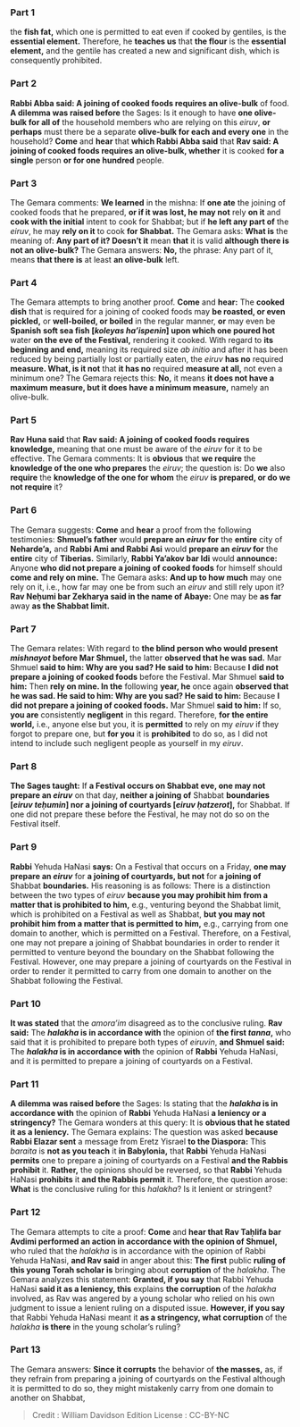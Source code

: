
### Part 1
the <b>fish fat,</b> which one is permitted to eat even if cooked by gentiles, is the <b>essential element.</b> Therefore, he <b>teaches us</b> that <b>the flour</b> is the <b>essential element,</b> and the gentile has created a new and significant dish, which is consequently prohibited.

### Part 2
<b>Rabbi Abba said: A joining of cooked foods requires an olive-bulk</b> of food. <b>A dilemma was raised before</b> the Sages: Is it enough to have <b>one olive-bulk for all of</b> the household members who are relying on this <i>eiruv</i>, <b>or perhaps</b> must there be a separate <b>olive-bulk for each and every one</b> in the household? <b>Come</b> and <b>hear</b> that <b>which Rabbi Abba said</b> that <b>Rav said: A joining of cooked foods requires an olive-bulk, whether</b> it is cooked <b>for a single</b> person <b>or for one hundred</b> people.

### Part 3
The Gemara comments: <b>We learned</b> in the mishna: If <b>one ate</b> the joining of cooked foods that he prepared, <b>or if it was lost, he may not</b> rely <b>on it</b> and <b>cook with the initial</b> intent to cook for Shabbat; but if <b>he left any part of</b> the <i>eiruv</i>, he may <b>rely on it</b> to cook <b>for Shabbat.</b> The Gemara asks: <b>What is</b> the meaning of: <b>Any part of it? Doesn’t it</b> mean <b>that</b> it is valid <b>although there is not an olive-bulk?</b> The Gemara answers: <b>No,</b> the phrase: Any part of it, means <b>that there is</b> at least <b>an olive-bulk</b> left.

### Part 4
The Gemara attempts to bring another proof. <b>Come</b> and <b>hear:</b> The <b>cooked dish</b> that is required for a joining of cooked foods may <b>be roasted, or even pickled,</b> or <b>well-boiled, or boiled</b> in the regular manner, <b>or</b> may even be <b>Spanish soft sea fish [<i>koleyas ha’ispenin</i>] upon which one poured hot</b> water <b>on the eve of the Festival,</b> rendering it cooked. With regard to <b>its beginning and end,</b> meaning its required size <i>ab initio</i> and after it has been reduced by being partially lost or partially eaten, the <i>eiruv</i> <b>has no</b> required <b>measure. What, is it not</b> that <b>it has no</b> required <b>measure at all,</b> not even a minimum one? The Gemara rejects this: <b>No,</b> it means <b>it does not have a maximum measure, but it does have a minimum measure,</b> namely an olive-bulk.

### Part 5
<b>Rav Huna said</b> that <b>Rav said: A joining of cooked foods requires knowledge,</b> meaning that one must be aware of the <i>eiruv</i> for it to be effective. The Gemara comments: It is <b>obvious</b> that <b>we require</b> the <b>knowledge of the one who prepares</b> the <i>eiruv</i>; the question is: Do <b>we</b> also <b>require</b> the <b>knowledge of the one for whom</b> the <i>eiruv</i> <b>is prepared, or do we not require</b> it?

### Part 6
The Gemara suggests: <b>Come</b> and <b>hear</b> a proof from the following testimonies: <b>Shmuel’s father</b> would <b>prepare an <i>eiruv</i> for</b> the <b>entire</b> city of <b>Neharde’a,</b> and <b>Rabbi Ami and Rabbi Asi</b> would <b>prepare an <i>eiruv</i> for</b> the <b>entire</b> city of <b>Tiberias.</b> Similarly, <b>Rabbi Ya’akov bar Idi</b> would <b>announce:</b> Anyone <b>who did not prepare a joining of cooked foods</b> for himself should <b>come and rely on mine.</b> The Gemara asks: <b>And up to how much</b> may one rely on it, i.e., how far may one be from such an <i>eiruv</i> and still rely upon it? <b>Rav Neḥumi bar Zekharya said in the name of Abaye:</b> One may be <b>as far</b> away <b>as the Shabbat limit.</b>

### Part 7
The Gemara relates: With regard to <b>the blind person who would present <i>mishnayot</i> before Mar Shmuel,</b> the latter <b>observed that he was sad.</b> Mar Shmuel <b>said to him: Why are you sad? He said to him:</b> Because <b>I did not prepare a joining of cooked foods</b> before the Festival. Mar Shmuel <b>said to him:</b> Then <b>rely on mine. In the</b> following <b>year, he</b> once again <b>observed that he was sad. He said to him: Why are you sad? He said to him:</b> Because <b>I did not prepare a joining of cooked foods.</b> Mar Shmuel <b>said to him:</b> If so, <b>you are</b> consistently <b>negligent</b> in this regard. Therefore, <b>for the entire world,</b> i.e., anyone else but you, it is <b>permitted</b> to rely on my <i>eiruv</i> if they forgot to prepare one, but <b>for you</b> it is <b>prohibited</b> to do so, as I did not intend to include such negligent people as yourself in my <i>eiruv</i>.

### Part 8
<b>The Sages taught:</b> If <b>a Festival occurs on Shabbat eve, one may not prepare an <i>eiruv</i></b> on that day, <b>neither a joining of</b> Shabbat <b>boundaries [<i>eiruv teḥumin</i>] nor a joining of courtyards [<i>eiruv ḥatzerot</i>],</b> for Shabbat. If one did not prepare these before the Festival, he may not do so on the Festival itself.

### Part 9
<b>Rabbi</b> Yehuda HaNasi <b>says:</b> On a Festival that occurs on a Friday, <b>one may prepare an <i>eiruv</i></b> for <b>a joining of courtyards, but not</b> for <b>a joining of</b> Shabbat <b>boundaries.</b> His reasoning is as follows: There is a distinction between the two types of <i>eiruv</i> <b>because you may prohibit him from a matter that is prohibited to him,</b> e.g., venturing beyond the Shabbat limit, which is prohibited on a Festival as well as Shabbat, <b>but you may not prohibit him from a matter that is permitted to him,</b> e.g., carrying from one domain to another, which is permitted on a Festival. Therefore, on a Festival, one may not prepare a joining of Shabbat boundaries in order to render it permitted to venture beyond the boundary on the Shabbat following the Festival. However, one may prepare a joining of courtyards on the Festival in order to render it permitted to carry from one domain to another on the Shabbat following the Festival.

### Part 10
<b>It was stated</b> that the <i>amora’im</i> disagreed as to the conclusive ruling. <b>Rav said:</b> The <b><i>halakha</i> is in accordance with</b> the opinion of <b>the first <i>tanna</i>,</b> who said that it is prohibited to prepare both types of <i>eiruvin</i>, <b>and Shmuel said:</b> The <b><i>halakha</i> is in accordance with</b> the opinion of <b>Rabbi</b> Yehuda HaNasi, and it is permitted to prepare a joining of courtyards on a Festival.

### Part 11
<b>A dilemma was raised before</b> the Sages: Is stating that the <b><i>halakha</i> is in accordance with</b> the opinion of <b>Rabbi</b> Yehuda HaNasi <b>a leniency or a stringency?</b> The Gemara wonders at this query: It is <b>obvious that he stated it as a leniency.</b> The Gemara explains: The question was asked <b>because Rabbi Elazar sent</b> a message from Eretz Yisrael <b>to the Diaspora:</b> This <i>baraita</i> is <b>not as you teach</b> it <b>in Babylonia,</b> that <b>Rabbi</b> Yehuda HaNasi <b>permits</b> one to prepare a joining of courtyards on a Festival <b>and the Rabbis prohibit</b> it. <b>Rather,</b> the opinions should be reversed, so that <b>Rabbi</b> Yehuda HaNasi <b>prohibits</b> it <b>and the Rabbis permit</b> it. Therefore, the question arose: <b>What</b> is the conclusive ruling for this <i>halakha</i>? Is it lenient or stringent?

### Part 12
The Gemara attempts to cite a proof: <b>Come</b> and <b>hear that Rav Taḥlifa bar Avdimi performed an action in accordance with the opinion of Shmuel,</b> who ruled that the <i>halakha</i> is in accordance with the opinion of Rabbi Yehuda HaNasi, <b>and Rav said</b> in anger about this: <b>The first</b> public <b>ruling of this young Torah scholar is</b> bringing about <b>corruption</b> of the <i>halakha</i>. The Gemara analyzes this statement: <b>Granted, if you say</b> that Rabbi Yehuda HaNasi <b>said it as a leniency, this</b> explains <b>the corruption</b> of the <i>halakha</i> involved, as Rav was angered by a young scholar who relied on his own judgment to issue a lenient ruling on a disputed issue. <b>However, if you say</b> that Rabbi Yehuda HaNasi meant it <b>as a stringency, what corruption</b> of the <i>halakha</i> <b>is there</b> in the young scholar’s ruling?

### Part 13
The Gemara answers: <b>Since it corrupts</b> the behavior of <b>the masses,</b> as, if they refrain from preparing a joining of courtyards on the Festival although it is permitted to do so, they might mistakenly carry from one domain to another on Shabbat,

>Credit : William Davidson Edition
>License : CC-BY-NC